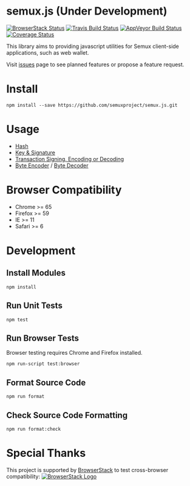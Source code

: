 # semux.js (Under Development)

[![BrowserStack Status](https://www.browserstack.com/automate/badge.svg?badge_key=eEVtNGR5NjNKcGdaMVp6N1RldVJsTmRpTTNQeGtQbVlvNER1R2dLWjlyST0tLTlQeG9WSlpJam8xOUIvYUc5NlBNN2c9PQ==--05e005a64351ce1375536b9931466c99c023ac13)](https://www.browserstack.com/automate/public-build/eEVtNGR5NjNKcGdaMVp6N1RldVJsTmRpTTNQeGtQbVlvNER1R2dLWjlyST0tLTlQeG9WSlpJam8xOUIvYUc5NlBNN2c9PQ==--05e005a64351ce1375536b9931466c99c023ac13)
[![Travis Build Status](https://travis-ci.org/semuxproject/semux.js.svg?branch=master)](https://travis-ci.org/semuxproject/semux.js)
[![AppVeyor Build Status](https://ci.appveyor.com/api/projects/status/7ooa3ykhcl8nuvg7/branch/master?svg=true)](https://ci.appveyor.com/project/cryptokat/semux-js/branch/master)
[![Coverage Status](https://coveralls.io/repos/github/semuxproject/semux.js/badge.svg?branch=master)](https://coveralls.io/github/semuxproject/semux.js?branch=master)

This library aims to providing javascript utilities for Semux client-side applications, such as web wallet.

Visit [issues](https://github.com/semuxproject/semux.js/issues) page to see planned features or propose a feature request.

# Install

```
npm install --save https://github.com/semuxproject/semux.js.git
```

# Usage

- [Hash](lib/Hash.spec.ts)
- [Key & Signature](lib/Key.spec.ts)
- [Transaction Signing, Encoding or Decoding](lib/Transaction.spec.ts)
- [Byte Encoder](src/lib/SimpleEncoder.spec.ts) / [Byte Decoder](lib/SimpleDecoder.spec.ts)

# Browser Compatibility

- Chrome >= 65
- Firefox >= 59
- IE >= 11
- Safari >= 6

# Development

## Install Modules

```
npm install
```

## Run Unit Tests

```
npm test
``` 

## Run Browser Tests

Browser testing requires Chrome and Firefox installed.

```
npm run-script test:browser
```

## Format Source Code

```
npm run format
```

## Check Source Code Formatting

```
npm run format:check
```

# Special Thanks

This project is supported by [BrowserStack](https://www.browserstack.com/) to test cross-browser compatibility:
[![BrowserStack Logo](https://ipfs.io/ipfs/QmXLQMnAreyJ3WkXzAuK33ibbKejFxy4YASgq6diaYHsX5)](https://www.browserstack.com/)